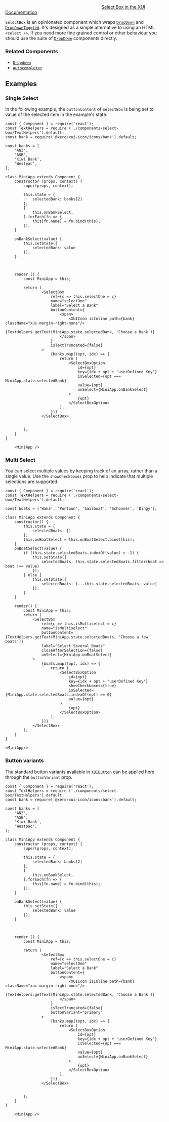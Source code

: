 <div class="xui-margin-vertical">
	<svg focusable="false" class="xui-icon xui-icon-inline xui-icon-large xui-icon-color-blue">
		<use xlink:href="#xui-icon-bookmark" role="presentation"/>
	</svg>
	<a href="../section-building-blocks-forms-select.html">Select Box in the XUI Documentation</a>
</div>

`SelectBox` is an opinionated component which wraps [`DropDown`](#dropdown) and [`DropDownToggled`](#dropdowntoggled). It's designed as a simple alternative to using an HTML `<select />`. If you need more fine grained control or other behaviour you should use the suite of [`DropDown`](#dropdown) components directly.

### Related Components

* [`Dropdown`](#dropdown)
* [`Autocompleter`](#autocompleter)

## Examples

### Single Select

In the following example, the `buttonContent` of `SelectBox` is being set to value of the selected item in the example's state.

```
const { Component } = require('react');
const TextHelpers = require ('./components/select-box/TextHelpers').default;
const bank = require('@xero/xui-icon/icons/bank').default;

const banks = [
	'ANZ',
	'ASB',
	'Kiwi Bank',
	'Westpac',
];

class MiniApp extends Component {
	constructor (props, context) {
		super(props, context);

		this.state = {
			selectedBank: banks[2]
		};
		[
			this.onBankSelect,
		].forEach(fn => {
			this[fn.name] = fn.bind(this);
		});
	}

	onBankSelect(value) {
		this.setState({
			selectedBank: value
		});
	}



	render () {
		const MiniApp = this;

		return (
				<SelectBox
					ref={c => this.selectOne = c}
					name="selectOne"
					label="Select a Bank"
					buttonContent={
						<span>
							<XUIIcon isInline path={bank} className="xui-margin-right-none"/>
							{TextHelpers.getText(MiniApp.state.selectedBank, 'Choose a Bank')}
						</span>
					}
					isTextTruncated={false}
				>
					{banks.map((opt, idx) => {
						return (
							<SelectBoxOption
								id={opt}
								key={idx + opt + 'userDefined Key'}
								isSelected={opt === MiniApp.state.selectedBank}
								value={opt}
								onSelect={MiniApp.onBankSelect}
							>
								{opt}
							</SelectBoxOption>
						);
					})}
				</SelectBox>


		);
	}
}

	<MiniApp />
```

### Multi Select

You can select multiple values by keeping track of an array, rather than a single value. Use the `showCheckboxes` prop to help indicate that multiple selections are supported.

```
const { Component } = require('react');
const TextHelpers = require ('./components/select-box/TextHelpers').default;

const boats = ['Waka', 'Pontoon', 'Sailboat', 'Schooner', 'Dingy'];

class MiniApp extends Component {
	constructor() {
		this.state = {
			selectedBoats: []
		};
		this.onBoatSelect = this.onBoatSelect.bind(this);
	}
	onBoatSelect(value) {
		if (this.state.selectedBoats.indexOf(value) > -1) {
			this.setState({
				selectedBoats: this.state.selectedBoats.filter(boat => boat !== value)
			});
		} else {
			this.setState({
				selectedBoats: [...this.state.selectedBoats, value]
			});
		}
	}

	render() {
		const MiniApp = this;
		return (
			<SelectBox
				ref={c => this.isMultiselect = c}
				name="isMultiselect"
				buttonContent={TextHelpers.getText(MiniApp.state.selectedBoats, 'Choose a few boats')}
				label="Select Several Boats"
				closeAfterSelection={false}
				onSelect={MiniApp.onBoatSelect}
			>
				{boats.map((opt, idx) => {
					return (
						<SelectBoxOption
							id={opt}
							key={idx + opt + 'userDefined Key'}
							showCheckboxes={true}
							isSelected={MiniApp.state.selectedBoats.indexOf(opt) >= 0}
							value={opt}
						>
							{opt}
						</SelectBoxOption>
					);
				})}
			</SelectBox>
		);
	}
}

<MiniApp/>
```

### Button variants

The standard button variants available in [`XUIButton`](#button) can be applied here through the `buttonVariant` prop.

```
const { Component } = require('react');
const TextHelpers = require ('./components/select-box/TextHelpers').default;
const bank = require('@xero/xui-icon/icons/bank').default;

const banks = [
	'ANZ',
	'ASB',
	'Kiwi Bank',
	'Westpac',
];

class MiniApp extends Component {
	constructor (props, context) {
		super(props, context);

		this.state = {
			selectedBank: banks[2]
		};
		[
			this.onBankSelect,
		].forEach(fn => {
			this[fn.name] = fn.bind(this);
		});
	}

	onBankSelect(value) {
		this.setState({
			selectedBank: value
		});
	}



	render () {
		const MiniApp = this;

		return (
				<SelectBox
					ref={c => this.selectOne = c}
					name="selectOne"
					label="Select a Bank"
					buttonContent={
						<span>
							<XUIIcon isInline path={bank} className="xui-margin-right-none"/>
							{TextHelpers.getText(MiniApp.state.selectedBank, 'Choose a Bank')}
						</span>
					}
					isTextTruncated={false}
					buttonVariant="primary"
				>
					{banks.map((opt, idx) => {
						return (
							<SelectBoxOption
								id={opt}
								key={idx + opt + 'userDefined Key'}
								isSelected={opt === MiniApp.state.selectedBank}
								value={opt}
								onSelect={MiniApp.onBankSelect}
							>
								{opt}
							</SelectBoxOption>
						);
					})}
				</SelectBox>


		);
	}
}

	<MiniApp />
```
